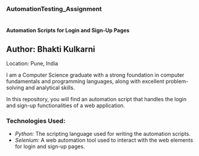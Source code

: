 # <h3>AutomationTesting_Assignment</h3>
# <h4>Automation Scripts for Login and Sign-Up Pages </h4>

## Author: Bhakti Kulkarni  
Location: Pune, India

I am a Computer Science graduate with a strong foundation in computer fundamentals and programming languages, along with excellent problem-solving and analytical skills.

In this repository, you will find an automation script that handles the login and sign-up functionalities of a web application.

### Technologies Used:
- *Python:* The scripting language used for writing the automation scripts.
- *Selenium:* A web automation tool used to interact with the web elements for login and sign-up pages.

